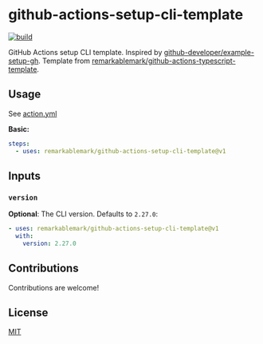 # github-actions-setup-cli-template

[![build](https://github.com/remarkablemark/github-actions-setup-cli-template/actions/workflows/build.yml/badge.svg)](https://github.com/remarkablemark/github-actions-setup-cli-template/actions/workflows/build.yml)

GitHub Actions setup CLI template. Inspired by [github-developer/example-setup-gh](https://github.com/github-developer/example-setup-gh). Template from [remarkablemark/github-actions-typescript-template](https://github.com/remarkablemark/github-actions-typescript-template).

## Usage

See [action.yml](action.yml)

**Basic:**

```yaml
steps:
  - uses: remarkablemark/github-actions-setup-cli-template@v1
```

## Inputs

### `version`

**Optional**: The CLI version. Defaults to `2.27.0`:

```yaml
- uses: remarkablemark/github-actions-setup-cli-template@v1
  with:
    version: 2.27.0
```

## Contributions

Contributions are welcome!

## License

[MIT](LICENSE)
